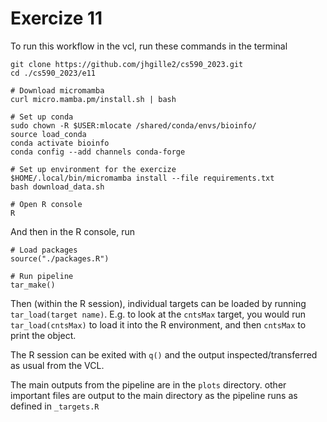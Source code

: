# Exercize 11

To run this workflow in the vcl, run these commands in the terminal

```
git clone https://github.com/jhgille2/cs590_2023.git
cd ./cs590_2023/e11

# Download micromamba
curl micro.mamba.pm/install.sh | bash

# Set up conda
sudo chown -R $USER:mlocate /shared/conda/envs/bioinfo/
source load_conda
conda activate bioinfo
conda config --add channels conda-forge

# Set up environment for the exercize
$HOME/.local/bin/micromamba install --file requirements.txt
bash download_data.sh

# Open R console
R
```

And then in the R console, run
```
# Load packages
source("./packages.R")

# Run pipeline
tar_make()
```

Then (within the R session), individual targets can be loaded by running `tar_load(target name)`. E.g. to look at the `cntsMax` target, you would run `tar_load(cntsMax)` to load it into the R environment, and then `cntsMax` to print the object.

The R session can be exited with `q()` and the output inspected/transferred as usual from the VCL.  

 The main outputs from the pipeline are in the `plots` directory. other important files are output to the main directory as the pipeline runs as defined in `_targets.R`
